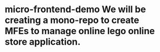 # micro-frontend-demo We will be creating a mono-repo to create MFEs to manage online lego online store application.